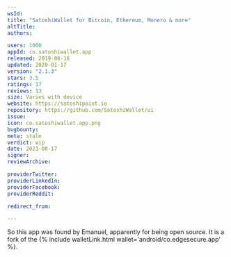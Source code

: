 ```yaml
---
wsId: 
title: "SatoshiWallet for Bitcoin, Ethereum, Monero & more"
altTitle: 
authors:

users: 1000
appId: co.satoshiwallet.app
released: 2019-08-16
updated: 2020-01-17
version: "2.1.3"
stars: 3.5
ratings: 17
reviews: 13
size: Varies with device
website: https://satoshipoint.io
repository: https://github.com/SatoshiWallet/ui
issue: 
icon: co.satoshiwallet.app.png
bugbounty: 
meta: stale
verdict: wip
date: 2021-08-17
signer: 
reviewArchive:

providerTwitter: 
providerLinkedIn: 
providerFacebook: 
providerReddit: 

redirect_from:

---
```


So this app was found by Emanuel, apparently for being open source. It is a fork
of the {% include walletLink.html wallet='android/co.edgesecure.app' %}.
